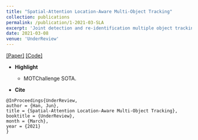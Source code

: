 ```yaml
---
title: "Spatial-Attention Location-Aware Multi-Object Tracking"
collection: publications
permalink: /publication/1-2021-03-SLA
excerpt: 'Joint detection and re-identification multiple object tracking.'
date: 2021-03-08
venue: 'UnderReview'
---
```


[[Paper]]() [[Code]](https://github.com/JunnHan/SLATracker)

- **Highlight**
	- MOTChallenge SOTA.

- **Cite**
```
@InProceedings{UnderReview,
author = {Han, Jun},
title = {Spatial-Attention Location-Aware Multi-Object Tracking},
booktitle = {UnderReview},
month = {March},
year = {2021}
}
```
